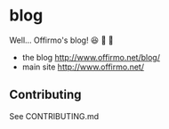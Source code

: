 # blog
Well… Offirmo's blog! :satisfied: :metal: :construction_worker:

* the blog http://www.offirmo.net/blog/
* main site http://www.offirmo.net/


## Contributing
See CONTRIBUTING.md
